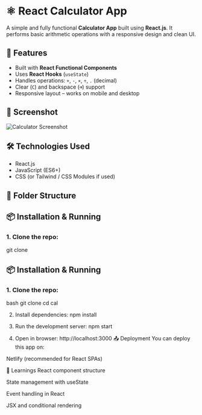 # ⚛️ React Calculator App

A simple and fully functional **Calculator App** built using **React.js**. It performs basic arithmetic operations with a responsive design and clean UI.

## 🚀 Features

- Built with **React Functional Components**
- Uses **React Hooks** (`useState`)
- Handles operations: `+`, `-`, `×`, `÷`, `.` (decimal)
- Clear (`C`) and backspace (`⌫`) support
- Responsive layout – works on mobile and desktop

## 📸 Screenshot

![Calculator Screenshot](screenshot.png) <!-- Replace with your actual image if available -->

## 🛠️ Technologies Used

- React.js
- JavaScript (ES6+)
- CSS (or Tailwind / CSS Modules if used)

## 📁 Folder Structure


## 📦 Installation & Running

### 1. Clone the repo:

git clone 
## 📦 Installation & Running

### 1. Clone the repo:
bash
git clone 
cd cal

2. Install dependencies:
npm install

3. Run the development server:
npm start

4. Open in browser:
http://localhost:3000
📤 Deployment
You can deploy this app on:

Netlify (recommended for React SPAs)


🧠 Learnings
React component structure

State management with useState

Event handling in React

JSX and conditional rendering


